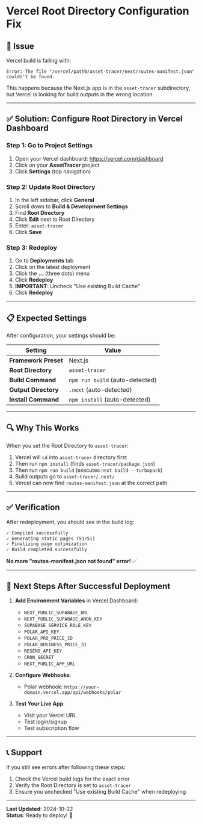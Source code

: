 # Vercel Root Directory Configuration Fix

## 🎯 Issue

Vercel build is failing with:
```
Error: The file "/vercel/path0/asset-tracer/next/routes-manifest.json" couldn't be found.
```

This happens because the Next.js app is in the `asset-tracer` subdirectory, but Vercel is looking for build outputs in the wrong location.

---

## ✅ Solution: Configure Root Directory in Vercel Dashboard

### Step 1: Go to Project Settings

1. Open your Vercel dashboard: https://vercel.com/dashboard
2. Click on your **AssetTracer** project
3. Click **Settings** (top navigation)

### Step 2: Update Root Directory

1. In the left sidebar, click **General**
2. Scroll down to **Build & Development Settings**
3. Find **Root Directory**
4. Click **Edit** next to Root Directory
5. Enter: `asset-tracer`
6. Click **Save**

### Step 3: Redeploy

1. Go to **Deployments** tab
2. Click on the latest deployment
3. Click the **...** (three dots) menu
4. Click **Redeploy**
5. **IMPORTANT**: Uncheck "Use existing Build Cache"
6. Click **Redeploy**

---

## 📋 Expected Settings

After configuration, your settings should be:

| Setting | Value |
|---------|-------|
| **Framework Preset** | Next.js |
| **Root Directory** | `asset-tracer` |
| **Build Command** | `npm run build` (auto-detected) |
| **Output Directory** | `.next` (auto-detected) |
| **Install Command** | `npm install` (auto-detected) |

---

## 🔍 Why This Works

When you set the Root Directory to `asset-tracer`:

1. Vercel will `cd` into `asset-tracer` directory first
2. Then run `npm install` (finds `asset-tracer/package.json`)
3. Then run `npm run build` (executes `next build --turbopack`)
4. Build outputs go to `asset-tracer/.next/`
5. Vercel can now find `routes-manifest.json` at the correct path

---

## ✅ Verification

After redeployment, you should see in the build log:

```bash
✓ Compiled successfully
✓ Generating static pages (51/51)
✓ Finalizing page optimization
✓ Build completed successfully
```

**No more "routes-manifest.json not found" error!** ✅

---

## 🚀 Next Steps After Successful Deployment

1. **Add Environment Variables** in Vercel Dashboard:
   - `NEXT_PUBLIC_SUPABASE_URL`
   - `NEXT_PUBLIC_SUPABASE_ANON_KEY`
   - `SUPABASE_SERVICE_ROLE_KEY`
   - `POLAR_API_KEY`
   - `POLAR_PRO_PRICE_ID`
   - `POLAR_BUSINESS_PRICE_ID`
   - `RESEND_API_KEY`
   - `CRON_SECRET`
   - `NEXT_PUBLIC_APP_URL`

2. **Configure Webhooks**:
   - Polar webhook: `https://your-domain.vercel.app/api/webhooks/polar`

3. **Test Your Live App**:
   - Visit your Vercel URL
   - Test login/signup
   - Test subscription flow

---

## 📞 Support

If you still see errors after following these steps:
1. Check the Vercel build logs for the exact error
2. Verify the Root Directory is set to `asset-tracer`
3. Ensure you unchecked "Use existing Build Cache" when redeploying

---

**Last Updated**: 2024-10-22  
**Status**: Ready to deploy! 🚀

